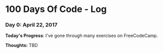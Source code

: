 # 100 Days Of Code - Log

### Day 0: April 22, 2017

**Today's Progress**: I've gone through many exercises on FreeCodeCamp.

**Thoughts:** TBD
